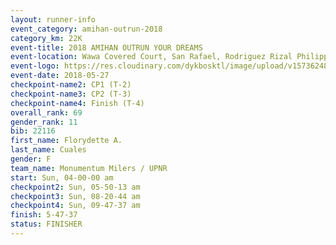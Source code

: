 ```yaml
---
layout: runner-info 
event_category: amihan-outrun-2018 
category_km: 22K 
event-title: 2018 AMIHAN OUTRUN YOUR DREAMS 
event-location: Wawa Covered Court, San Rafael, Rodriguez Rizal Philippines 
event-logo: https://res.cloudinary.com/dykbosktl/image/upload/v1573624843/Logo/poster-22_v0xvr9.jpg 
event-date: 2018-05-27 
checkpoint-name2: CP1 (T-2) 
checkpoint-name3: CP2 (T-3) 
checkpoint-name4: Finish (T-4) 
overall_rank: 69
gender_rank: 11
bib: 22116
first_name: Florydette A.
last_name: Cuales
gender: F
team_name: Monumentum Milers / UPNR
start: Sun, 04-00-00 am
checkpoint2: Sun, 05-50-13 am
checkpoint3: Sun, 08-20-44 am
checkpoint4: Sun, 09-47-37 am
finish: 5-47-37
status: FINISHER
---
```

